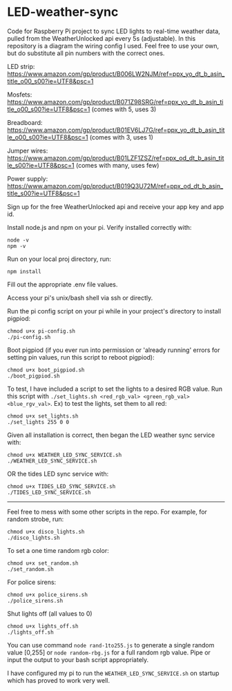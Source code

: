 # LED-weather-sync
Code for Raspberry Pi project to sync LED lights to real-time weather data, pulled from the WeatherUnlocked api every 5s (adjustable). In this repository is a diagram the wiring config I used. Feel free to use your own, but do substitute all pin numbers with the correct ones. 

LED strip: https://www.amazon.com/gp/product/B006LW2NJM/ref=ppx_yo_dt_b_asin_title_o00_s00?ie=UTF8&psc=1

Mosfets: https://www.amazon.com/gp/product/B071Z98SRG/ref=ppx_yo_dt_b_asin_title_o00_s00?ie=UTF8&psc=1 (comes with 5, uses 3)

Breadboard: https://www.amazon.com/gp/product/B01EV6LJ7G/ref=ppx_yo_dt_b_asin_title_o00_s00?ie=UTF8&psc=1 (comes with 3, uses 1)

Jumper wires: https://www.amazon.com/gp/product/B01LZF1ZSZ/ref=ppx_od_dt_b_asin_title_s00?ie=UTF8&psc=1 (comes with many, uses few)

Power supply: https://www.amazon.com/gp/product/B019Q3U72M/ref=ppx_od_dt_b_asin_title_s00?ie=UTF8&psc=1

Sign up for the free WeatherUnlocked api and receive your app key and app id.

Install node.js and npm on your pi. Verify installed correctly with:

	node -v
	npm -v
	
Run on your local proj directory, run:

	npm install

Fill out the appropriate .env file values.

Access your pi's unix/bash shell via ssh or directly.

Run the pi config script on your pi while in your project's directory to install pigpiod:

	chmod u+x pi-config.sh
	./pi-config.sh
	
Boot pigpiod (if you ever run into permission or 'already running' errors for setting pin values, run this script to reboot pigpiod):
	
	chmod u+x boot_pigpiod.sh
	./boot_pigpiod.sh
	
To test, I have included a script to set the lights to a desired RGB value. Run this script with `./set_lights.sh <red_rgb_val> <green_rgb_val> <blue_rgv_val>`. Ex) to test the lights, set them to all red:

	chmod u+x set_lights.sh
	./set_lights 255 0 0

Given all installation is correct, then began the LED weather sync service with:

	chmod u+x WEATHER_LED_SYNC_SERVICE.sh
	./WEATHER_LED_SYNC_SERVICE.sh

OR the tides LED sync service with:

	chmod u+x TIDES_LED_SYNC_SERVICE.sh
	./TIDES_LED_SYNC_SERVICE.sh
---------------
Feel free to mess with some other scripts in the repo. For example, for random strobe, run:

	chmod u+x disco_lights.sh
	./disco_lights.sh
	
To set a one time random rgb color:

	chmod u+x set_random.sh
	./set_random.sh
	
For police sirens:

	chmod u+x police_sirens.sh
	./police_sirens.sh

Shut lights off (all values to 0)

	chmod u+x lights_off.sh
	./lights_off.sh
	
You can use command `node rand-1to255.js` to generate a single random value [0,255] or `node random-rbg.js` for a full random rgb value. Pipe or input the output to your bash script appropriately.

I have configured my pi to run the `WEATHER_LED_SYNC_SERVICE.sh` on startup which has proved to work very well.
